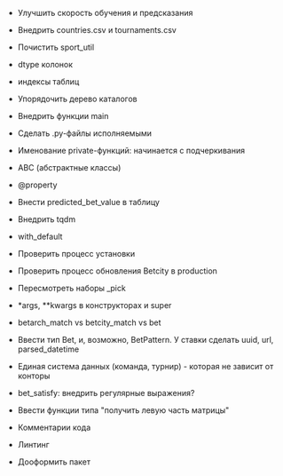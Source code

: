 * Улучшить скорость обучения и предсказания
* Внедрить countries.csv и tournaments.csv
* Почистить sport_util
* dtype колонок
* индексы таблиц
* Упорядочить дерево каталогов
* Внедрить функции main
* Сделать .py-файлы исполняемыми
* Именование private-функций: начинается с подчеркивания
* ABC (абстрактные классы)
* @property
* Внести predicted_bet_value в таблицу
* Внедрить tqdm
* with_default


* Проверить процесс установки
* Проверить процесс обновления Betcity в production
* Пересмотреть наборы _pick
* *args, **kwargs в конструкторах и super
* betarch_match vs betcity_match vs bet


* Ввести тип Bet, и, возможно, BetPattern. У ставки сделать uuid, url, parsed_datetime
* Единая система данных (команда, турнир) - которая не зависит от конторы
* bet_satisfy: внедрить регулярные выражения?
* Ввести функции типа "получить левую часть матрицы"
* Комментарии кода
* Линтинг
* Дооформить пакет
